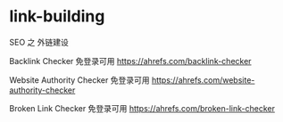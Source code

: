 # link-building
SEO 之 外链建设


Backlink Checker 免登录可用
https://ahrefs.com/backlink-checker

Website Authority Checker 免登录可用
https://ahrefs.com/website-authority-checker

Broken Link Checker 免登录可用
https://ahrefs.com/broken-link-checker
